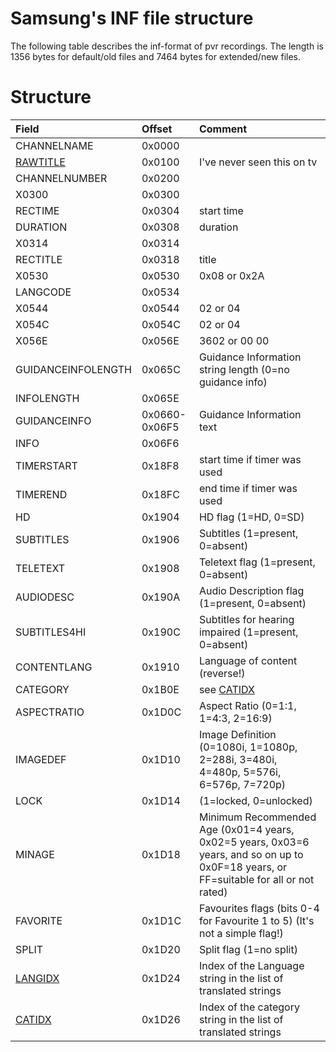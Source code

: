 # Samsung's INF file structure #

The following table describes the inf-format of pvr recordings.
The length is 1356 bytes for default/old files and 7464 bytes for extended/new files.

# Structure #

| **Field** | **Offset** | **Comment** |
|:----------|:-----------|:------------|
| CHANNELNAME | 0x0000     |             |
| [RAWTITLE](INF_RAWTITLE.md) | 0x0100     | I've never seen this on tv |
| CHANNELNUMBER | 0x0200     |             |
| X0300     | 0x0300     |             |
| RECTIME   | 0x0304     | start time  |
| DURATION  | 0x0308     | duration    |
| X0314     | 0x0314     |             |
| RECTITLE  | 0x0318     | title       |
| X0530     | 0x0530     | 0x08 or 0x2A |
| LANGCODE  | 0x0534     |             |
| X0544     | 0x0544     | 02 or 04    |
| X054C     | 0x054C     | 02 or 04    |
| X056E     | 0x056E     | 3602 or 00 00 |
| GUIDANCEINFOLENGTH | 0x065C     | Guidance Information string length (0=no guidance info) |
| INFOLENGTH | 0x065E     |             |
| GUIDANCEINFO | 0x0660-0x06F5 | Guidance Information text |
| INFO      | 0x06F6     |             |
| TIMERSTART | 0x18F8     | start time if timer was used |
| TIMEREND  | 0x18FC     | end time if timer was used |
| HD        | 0x1904     | HD flag (1=HD, 0=SD) |
| SUBTITLES | 0x1906     | Subtitles (1=present, 0=absent) |
| TELETEXT  | 0x1908     | Teletext flag (1=present, 0=absent) |
| AUDIODESC | 0x190A     | Audio Description flag (1=present, 0=absent) |
| SUBTITLES4HI | 0x190C     | Subtitles for hearing impaired (1=present, 0=absent) |
| CONTENTLANG | 0x1910     | Language of content (reverse!) |
| CATEGORY  | 0x1B0E     | see [CATIDX](INF_CATIDX.md) |
| ASPECTRATIO | 0x1D0C     | Aspect Ratio (0=1:1, 1=4:3, 2=16:9) |
| IMAGEDEF  | 0x1D10     | Image Definition (0=1080i, 1=1080p, 2=288i, 3=480i, 4=480p, 5=576i, 6=576p, 7=720p) |
| LOCK      | 0x1D14     | (1=locked, 0=unlocked) |
| MINAGE    | 0x1D18     | Minimum Recommended Age (0x01=4 years, 0x02=5 years, 0x03=6 years, and so on up to 0x0F=18 years, or FF=suitable for all or not rated) |
| FAVORITE  | 0x1D1C     | Favourites flags (bits 0-4 for Favourite 1 to 5) (It's not a simple flag!) |
| SPLIT     | 0x1D20     | Split flag (1=no split) |
| [LANGIDX](INF_LANGIDX.md) | 0x1D24     | Index of the Language string in the list of translated strings |
| [CATIDX](INF_CATIDX.md) | 0x1D26     | Index of the category string in the list of translated strings |